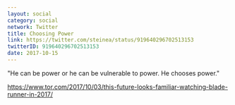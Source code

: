 ```yaml
---
layout: social
category: social
network: Twitter
title: Choosing Power
link: https://twitter.com/steinea/status/919640296702513153
twitterID: 919640296702513153
date: 2017-10-15
---
```


"He can be power or he can be vulnerable to power. He chooses power."

<https://www.tor.com/2017/10/03/this-future-looks-familiar-watching-blade-runner-in-2017/>
